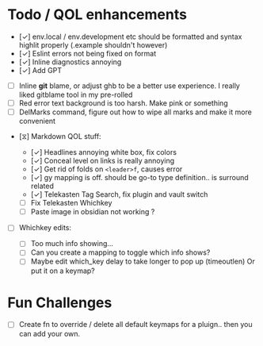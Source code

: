 # Todo / QOL enhancements

- [✓] env.local / env.development etc should be formatted and syntax highlit
  properly (.example shouldn't however)
- [✓] Eslint errors not being fixed on format
- [✓] Inline diagnostics annoying
- [✓] Add GPT
- [ ] Inline **git** blame, or adjust ghb to be a better use experience. I
      really liked gitblame tool in my pre-rolled
- [ ] Red error text background is too harsh. Make pink or something
- [ ] DelMarks command, figure out how to wipe all marks and make it more convenient

- [⧖] Markdown QOL stuff:

  - [✓] Headlines annoying white box, fix colors
  - [✓] Conceal level on links is really annoying
  - [✓] Get rid of folds on `<leader>f`, causes error
  - [✓] gy mapping is off. should be go-to type definition.. is surround
    related
  - [✓] Telekasten Tag Search, fix plugin and vault switch
  - [ ] Fix Telekasten Whichkey
  - [ ] Paste image in obsidian not working ?

- [ ] Whichkey edits:

  - [ ] Too much info showing...
  - [ ] Can you create a mapping to toggle which info shows?
  - [ ] Maybe edit which_key delay to take longer to pop up (timeoutlen) Or put it on a
        keymap?

# Fun Challenges

- [ ] Create fn to override / delete all default keymaps for a pluign.. then
      you can add your own.
